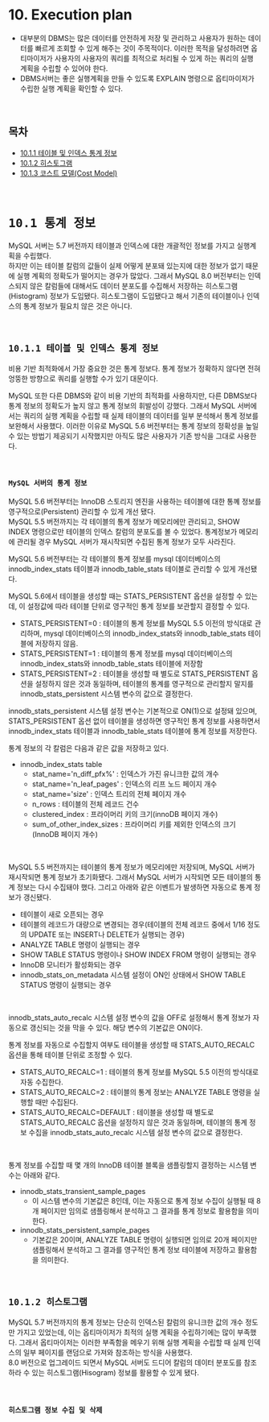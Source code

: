 # 10. Execution plan

- 대부분의 DBMS는 많은 데이터를 안전하게 저장 및 관리하고 사용자가 원하는 데이터를 빠르게 조회할 수 있게 해주는 것이 주목적이다. 이러한 목적을 달성하려면 옵티마이저가 사용자의 사용자의 쿼리를 최적으로 처리될 수 있게 하는 쿼리의 실행 계획을 수립할 수 있어야 한다.
- DBMS서버는 좋은 실행계획을 만들 수 있도록 EXPLAIN 명령으로 옵티마이저가 수립한 실행 계획을 확인할 수 있다.

<br/>

## **목차**
- [10.1.1 테이블 및 인덱스 통계 정보](#1)
- [10.1.2 히스토그램](#2)
- [10.1.3 코스트 모델(Cost Model)](#3)

<br/>

# **`10.1 통계 정보`**
MySQL 서버는 5.7 버전까지 테이블과 인덱스에 대한 개괄적인 정보를 가지고 실행계획을 수립했다.  
하지만 이는 테이블 칼럼의 값들이 실제 어떻게 분포돼 있는지에 대한 정보가 없기 때문에 실행 계획의 정확도가 떨어지는 경우가 많았다. 그래서 MySQL 8.0 버전부터는 인덱스되지 않은 칼럼들에 대해서도 데이터 분포도를 수집해서 저장하는 히스토그램(Histogram) 정보가 도입됐다. 히스토그램이 도입됐다고 해서 기존의 테이블이나 인덱스의 통계 정보가 필요치 않은 것은 아니다.

<br/>

## **`10.1.1 테이블 및 인덱스 통계 정보`**<a id="1"></a>
비용 기반 최적화에서 가장 중요한 것은 통계 정보다. 통계 정보가 정확하지 않다면 전혀 엉뚱한 방향으로 쿼리를 실행할 수가 있기 대문이다.

MySQL 또한 다른 DBMS와 같이 비용 기반의 최적화를 사용하지만, 다른 DBMS보다 통계 정보의 정확도가 높지 않고 통계 정보의 휘발성이 강했다. 그래서 MySQL 서버에서는 쿼리의 실행 계획을 수립할 때 실제 테이블의 데이터를 일부 분석해서 통계 정보를 보완해서 사용했다. 이러한 이유로 MySQL 5.6 버전부터는 통계 정보의 정확성을 높일 수 있는 방법기 제공되기 시작했지만 아직도 많은 사용자가 기존 방식을 그대로 사용한다.

<br/>

### **`MySQL 서버의 통계 정보`**
MySQL 5.6 버전부터는 InnoDB 스토리지 엔진을 사용하는 테이블에 대한 통꼐 정보를 영구적으로(Persistent) 관리할 수 있게 개선 됐다.  
MySQL 5.5 버전까지는 각 테이블의 통계 정보가 메모리에만 관리되고, SHOW INDEX 명령으로만 테이블의 인덱스 칼럼의 분포도를 볼 수 있었다. 통계정보가 메모리에 관리될 경우 MySQL 서버가 재시작되면 수집된 통계 정보가 모두 사라진다.

MySQL 5.6 버전부터는 각 테이블의 통계 정보를 mysql 데이터베이스의 innodb_index_stats 테이블과 innodb_table_stats 테이블로 관리할 수 있게 개선됐다.

MySQL 5.6에서 테이블을 생성할 때는 STATS_PERSISTENT 옵션을 설정할 수 있는데, 이 설정값에 따라 테이블 단위로 영구적인 통계 정보를 보관할지 결정할 수 있다.
- STATS_PERSISTENT=0 : 테이블의 통계 정보를 MySQL 5.5 이전의 방식대로 관리하며, mysql 데이터베이스의 innodb_index_stats와 innodb_table_stats 테이블에 저장하지 않음.
- STATS_PERSISTENT=1 : 테이블의 통계 정보를 mysql 데이터베이스의 innodb_index_stats와 innodb_table_stats 테이블에 저장함
- STATS_PERSISTENT=2 : 테이블을 생성할 때 별도로 STATS_PERSISTENT 옵션을 설정하지 않은 것과 동일하며, 테이블의 통계를 영구적으로 관리할지 말지를 innodb_stats_persistent 시스템 변수의 값으로 결정한다.

innodb_stats_persistent 시스템 설정 변수는 기본적으로 ON(1)으로 설정돼 있으며, STATS_PERSISTENT 옵션 없이 테이블을 생성하면 영구적인 통계 정보를 사용하면서 innodb_index_stats 테이블과 innodb_table_stats 테이블에 통계 정보를 저장한다.

통계 정보의 각 칼럼은 다음과 같은 값을 저장하고 있다.
- innodb_index_stats table
    - stat_name='n_diff_pfx%' : 인덱스가 가진 유니크한 값의 개수
    - stat_name='n_leaf_pages' : 인덱스의 리프 노드 페이지 개수
    - stat_name='size' : 인덱스 트리의 전체 페이지 개수
    - n_rows : 테이블의 전체 레코드 건수
    - clustered_index : 프라이머리 키의 크기(innoDB 페이지 개수)
    - sum_of_other_index_sizes : 프라이머리 키를 제외한 인덱스의 크기(InnoDB 페이지 개수)

<br/>

MySQL 5.5 버전까지는 테이블의 통계 정보가 메모리에만 저장되며, MySQL 서버가 재시작되면 통계 정보가 초기화됐다. 그래서 MySQL 서버가 시작되면 모든 테이블의 통계 정보는 다시 수집돼야 했다. 그리고 아래와 같은 이벤트가 발생하면 자동으로 통계 정보가 갱신됐다.
- 테이블이 새로 오픈되는 경우
- 테이블의 레코드가 대량으로 변경되는 경우(테이블의 전체 레코드 중에서 1/16 정도의 UPDATE 또는 INSERT나 DELETE가 실행되는 경우)
- ANALYZE TABLE 명령이 실행되는 경우
- SHOW TABLE STATUS 명령이나 SHOW INDEX FROM 명령이 실행되는 경우
- InnoDB 모니터가 활성화되는 경우
- innodb_stats_on_metadata 시스템 설정이 ON인 상태에서 SHOW TABLE STATUS 명령이 실행되는 경우

<br/>

innodb_stats_auto_recalc 시스템 설정 변수의 값을 OFF로 설정해서 통계 정보가 자동으로 갱신되는 것을 막을 수 있다. 해당 변수의 기본값은 ON이다.

통계 정보를 자동으로 수집할지 여부도 테이블을 생성할 때 STATS_AUTO_RECALC 옵션을 통해 테이블 단위로 조정할 수 있다.

- STATS_AUTO_RECALC=1 : 테이블의 통계 정보를 MySQL 5.5 이전의 방식대로 자동 수집한다.
- STATS_AUTO_RECALC=2 : 테이블의 통계 정보는 ANALYZE TABLE 명령을 실행할 때만 수집된다.
- STATS_AUTO_RECALC=DEFAULT : 테이블을 생성할 때 별도로 STATS_AUTO_RECALC 옵션을 설정하지 않은 것과 동일하며, 테이블의 통계 정보 수집을 innodb_stats_auto_recalc 시스템 설정 변수의 값으로 결정한다.

<br/>

통계 정보를 수집할 때 몇 개의 InnoDB 테이블 블록을 샘플링할지 결정하는 시스템 변수는 아래와 같다.
- innodb_stats_transient_sample_pages
    - 이 시스템 변수의 기본값은 8인데, 이는 자동으로 통계 정보 수집이 실행될 때 8개 페이지만 임의로 샘플링해서 분석하고 그 결과를 통계 정보로 활용함을 의미한다.
- innodb_stats_persistent_sample_pages
    - 기본값은 20이며, ANALYZE TABLE 명령이 실행되면 임의로 20개 페이지만 샘플링해서 분석하고 그 결과를 영구적인 통계 정보 테이블에 저장하고 활용함을 의미한다.

<br/>

## **`10.1.2 히스토그램`**<a id="2"></a>
MySQL 5.7 버전까지의 통계 정보는 단순히 인덱스된 칼럼의 유니크한 값의 개수 정도만 가지고 있었는데, 이는 옵티마이저가 최적의 실행 계획을 수립하기에는 많이 부족했다. 그래서 옵티마이저는 이러한 부족함을 메우기 위해 실행 계획을 수립할 때 실제 인덱스의 일부 페이지를 랜덤으로 가져와 참조하는 방식을 사용했다.  
8.0 버전으로 업그레이드 되면서 MySQL 서버도 드디어 칼럼의 데이터 분포도를 참조하라 수 있는 히스토그램(Hisogram) 정보를 활용할 수 있게 됐다.

<br/>

### **`히스토그램 정보 수집 및 삭제`**
